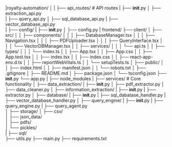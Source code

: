 |royalty-automation/
│
|
├── api_routes/                    # API routes
|   ├── __init__.py
│   ├── extraction_api.py  
|   ├── query_api.py 
│   ├── sql_database_api.py
|   ├── vector_database_api.py   
| 
├── config/
|   ├── __init__.py
│   ├── config.py
|
frontend/
├── client/
│   ├── src/
│   │   ├── components/
│   │   │   ├── DatabaseManager.tsx
│   │   │   ├── Navigation.tsx
│   │   │   ├── PDFUploader.tsx
│   │   │   ├── QueryInterface.tsx
│   │   │   └── VectorDBManager.tsx
│   │   ├── services/
│   │   │   └── api.ts
│   │   ├── types/
│   │   │   └── index.ts
│   │   ├── App.tsx
│   │   ├── App.css
│   │   ├── App.test.tsx
│   │   ├── index.tsx
│   │   ├── index.css
│   │   ├── react-app-env.d.ts
│   │   ├── reportWebVitals.ts
│   │   └── setupTests.ts
│   ├── public/
│   │   ├── index.html
│   │   ├── manifest.json
│   │   └── robots.txt
│   ├── .gitignore
│   ├── README.md
│   ├── package.json
│   └── tsconfig.json
├── __init__.py
└── app.py
|
├── node_modules
|
├── services/               # Core functionality
│   ├── data_extraction/
|       ├── __init__.py
│       ├── pdf_extractor.py
│       ├── data_cleaner.py
│   ├── information_extraction/
|       ├── __init__.py
|       ├── extractor.py
│   ├── database/
|       ├── __init__.py
|       ├── sql_dabatase_handler.py
|       ├── vector_database_handler.py
│   ├── query_engine/
|       ├── __init__.py
|       ├── query_engine.py
|       ├── query_agent.py                 
│
├── storage/
│   ├── csv/          
│   ├── json_data/    
│   ├── pdfs/       
│   └── pickles/          
|   ├── sql/           
├── utils.py
├── main.py
├── requirements.txt

